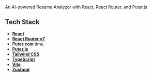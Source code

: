 An AI-powered Resume Analyzer with React, React Router, and Puter.js

## <a name="tech-stack">Tech Stack</a>

- **[React](https://react.dev/)** 
- **[React Router v7](https://reactrouter.com/)** 
- **[Puter.com](https://jsm.dev/resumind-puter)** time.
- **[Puter.js](https://jsm.dev/resumind-puterjs)** 
- **[Tailwind CSS](https://tailwindcss.com/)** 
- **[TypeScript](https://www.typescriptlang.org/)** 
- **[Vite](https://vite.dev/)** 
- **[Zustand](https://github.com/pmndrs/zustand)** 

